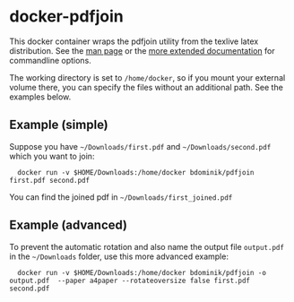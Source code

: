 docker-pdfjoin
=============

This docker container wraps the pdfjoin utility from the texlive latex
distribution. See the [man page](https://linux.die.net/man/1/pdfjoin) or
the [more extended documentation](https://helpmanual.io/help/pdfjoin/) for
commandline options.

The working directory is set to `/home/docker`, so if you mount your external
volume there, you can specify the files without an additional path. See the
examples below.

Example (simple)
----------------
Suppose you have `~/Downloads/first.pdf` and `~/Downloads/second.pdf` which you
want to join:
```
  docker run -v $HOME/Downloads:/home/docker bdominik/pdfjoin first.pdf second.pdf
```

You can find the joined pdf in `~/Downloads/first_joined.pdf`

Example (advanced)
------------------
To prevent the automatic rotation and also name the output file `output.pdf` in
the `~/Downloads` folder, use this more advanced example:

```
  docker run -v $HOME/Downloads:/home/docker bdominik/pdfjoin -o output.pdf  --paper a4paper --rotateoversize false first.pdf second.pdf
```

